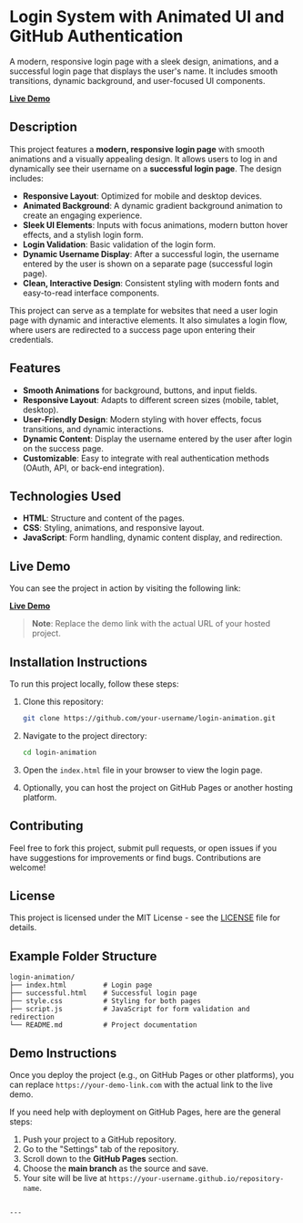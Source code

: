 # Login System with Animated UI and GitHub Authentication

A modern, responsive login page with a sleek design, animations, and a successful login page that displays the user's name. It includes smooth transitions, dynamic background, and user-focused UI components.

[**Live Demo**](https://your-demo-link.com)

## Description

This project features a **modern, responsive login page** with smooth animations and a visually appealing design. It allows users to log in and dynamically see their username on a **successful login page**. The design includes:

- **Responsive Layout**: Optimized for mobile and desktop devices.
- **Animated Background**: A dynamic gradient background animation to create an engaging experience.
- **Sleek UI Elements**: Inputs with focus animations, modern button hover effects, and a stylish login form.
- **Login Validation**: Basic validation of the login form.
- **Dynamic Username Display**: After a successful login, the username entered by the user is shown on a separate page (successful login page).
- **Clean, Interactive Design**: Consistent styling with modern fonts and easy-to-read interface components.

This project can serve as a template for websites that need a user login page with dynamic and interactive elements. It also simulates a login flow, where users are redirected to a success page upon entering their credentials.

## Features

- **Smooth Animations** for background, buttons, and input fields.
- **Responsive Layout**: Adapts to different screen sizes (mobile, tablet, desktop).
- **User-Friendly Design**: Modern styling with hover effects, focus transitions, and dynamic interactions.
- **Dynamic Content**: Display the username entered by the user after login on the success page.
- **Customizable**: Easy to integrate with real authentication methods (OAuth, API, or back-end integration).

## Technologies Used

- **HTML**: Structure and content of the pages.
- **CSS**: Styling, animations, and responsive layout.
- **JavaScript**: Form handling, dynamic content display, and redirection.

## Live Demo

You can see the project in action by visiting the following link:

[**Live Demo**](https://login-jets.vercel.app)

> **Note**: Replace the demo link with the actual URL of your hosted project.

## Installation Instructions

To run this project locally, follow these steps:

1. Clone this repository:
   ```bash
   git clone https://github.com/your-username/login-animation.git
   ```

2. Navigate to the project directory:
   ```bash
   cd login-animation
   ```

3. Open the `index.html` file in your browser to view the login page.

4. Optionally, you can host the project on GitHub Pages or another hosting platform.

## Contributing

Feel free to fork this project, submit pull requests, or open issues if you have suggestions for improvements or find bugs. Contributions are welcome!

## License

This project is licensed under the MIT License - see the [LICENSE](LICENSE) file for details.

## Example Folder Structure

```
login-animation/
├── index.html         # Login page
├── successful.html    # Successful login page
├── style.css          # Styling for both pages
├── script.js          # JavaScript for form validation and redirection
└── README.md          # Project documentation
```

## Demo Instructions

Once you deploy the project (e.g., on GitHub Pages or other platforms), you can replace `https://your-demo-link.com` with the actual link to the live demo.

If you need help with deployment on GitHub Pages, here are the general steps:

1. Push your project to a GitHub repository.
2. Go to the "Settings" tab of the repository.
3. Scroll down to the **GitHub Pages** section.
4. Choose the **main branch** as the source and save.
5. Your site will be live at `https://your-username.github.io/repository-name`.
```

---
